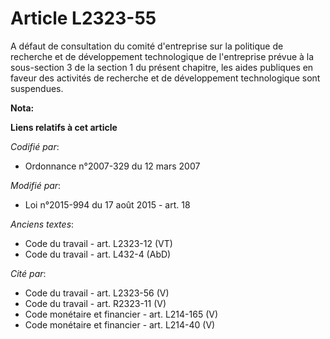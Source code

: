 # Article L2323-55

A défaut de consultation du comité d'entreprise sur la politique de recherche et de développement technologique de
l'entreprise prévue à la sous-section 3 de la section 1 du présent chapitre, les aides publiques en faveur des activités de
recherche et de développement technologique sont suspendues.

**Nota:**



**Liens relatifs à cet article**

_Codifié par_:

  - Ordonnance n°2007-329 du 12 mars 2007

_Modifié par_:

  - Loi n°2015-994 du 17 août 2015 - art. 18

_Anciens textes_:

  - Code du travail - art. L2323-12 (VT)
  - Code du travail - art. L432-4 (AbD)

_Cité par_:

  - Code du travail - art. L2323-56 (V)
  - Code du travail - art. R2323-11 (V)
  - Code monétaire et financier - art. L214-165 (V)
  - Code monétaire et financier - art. L214-40 (V)
